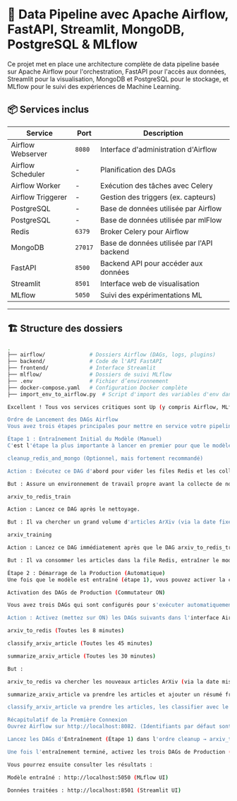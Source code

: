 # 🚀 Data Pipeline avec Apache Airflow, FastAPI, Streamlit, MongoDB, PostgreSQL & MLflow

Ce projet met en place une architecture complète de data pipeline basée sur Apache Airflow pour l'orchestration, FastAPI pour l'accès aux données, Streamlit pour la visualisation, MongoDB et PostgreSQL pour le stockage, et MLflow pour le suivi des expériences de Machine Learning.

## 📦 Services inclus

| Service               | Port    | Description |
|-----------------------|---------|-------------|
| Airflow Webserver     | `8080`  | Interface d'administration d'Airflow |
| Airflow Scheduler     | -       | Planification des DAGs |
| Airflow Worker        | -       | Exécution des tâches avec Celery |
| Airflow Triggerer     | -       | Gestion des triggers (ex. capteurs) |
| PostgreSQL            | -       | Base de données utilisée par Airflow |
| PostgreSQL            | -       | Base de données utilisée par mlFlow |
| Redis                 | `6379`  | Broker Celery pour Airflow |
| MongoDB               | `27017` | Base de données utilisée par l'API backend |
| FastAPI               | `8500`  | Backend API pour accéder aux données |
| Streamlit             | `8501`  | Interface web de visualisation |
| MLflow                | `5050`  | Suivi des expérimentations ML |

---

## 🏗️ Structure des dossiers

```bash
.
├── airflow/              # Dossiers Airflow (DAGs, logs, plugins)
├── backend/              # Code de l'API FastAPI
├── frontend/             # Interface Streamlit
├── mlflow/               # Dossiers de suivi MLflow
├── .env                  # Fichier d’environnement
├── docker-compose.yaml   # Configuration Docker complète
├── import_env_to_airflow.py  # Script d'import des variables d'env dans Airflow

Excellent ! Tous vos services critiques sont Up (y compris Airflow, MLflow, FastAPI et Streamlit), ce qui signifie que votre plateforme est entièrement fonctionnelle. L'anomalie (unhealthy) de MongoDB est mineure à ce stade.

Ordre de Lancement des DAGs Airflow
Vous avez trois étapes principales pour mettre en service votre pipeline (Entraînement, Classification, et Maintenance). L'ordre idéal pour commencer et assurer que le modèle est prêt avant d'être utilisé est le suivant :

Étape 1 : Entraînement Initial du Modèle (Manuel)
C'est l'étape la plus importante à lancer en premier pour que le modèle puisse être utilisé par la suite.

cleanup_redis_and_mongo (Optionnel, mais fortement recommandé)

Action : Exécutez ce DAG d'abord pour vider les files Redis et les collections MongoDB.

But : Assure un environnement de travail propre avant la collecte de nouvelles données.

arxiv_to_redis_train

Action : Lancez ce DAG après le nettoyage.

But : Il va chercher un grand volume d'articles ArXiv (via la date fixe 2024-01-01T00:00:00Z dans fetch_arxiv_train.py) et les pousser dans la file Redis dédiée à l'entraînement (REDIS_TRAINQ).

arxiv_training

Action : Lancez ce DAG immédiatement après que le DAG arxiv_to_redis_train a terminé sa collecte.

But : Il va consommer les articles dans la file Redis, entraîner le modèle de classification (Logistic Regression), et enregistrer le modèle, le LabelEncoder et les métriques dans MLflow.

Étape 2 : Démarrage de la Production (Automatique)
Une fois que le modèle est entraîné (étape 1), vous pouvez activer la classification et la publication.

Activation des DAGs de Production (Commutateur ON)

Vous avez trois DAGs qui sont configurés pour s'exécuter automatiquement à intervalles réguliers (schedule_interval est défini dans le code, mais ils sont en pause à la création par défaut).

Action : Activez (mettez sur ON) les DAGs suivants dans l'interface Airflow (en cliquant sur le commutateur à gauche de leur nom) :

arxiv_to_redis (Toutes les 8 minutes)

classify_arxiv_article (Toutes les 45 minutes)

summarize_arxiv_article (Toutes les 30 minutes)

But :

arxiv_to_redis va chercher les nouveaux articles ArXiv (via la date mise à jour automatiquement) et les met dans la file Redis de classification (REDIS_CLASSQ).

summarize_arxiv_article va prendre les articles et ajouter un résumé français (via l'API Mistral) dans MongoDB.

classify_arxiv_article va prendre les articles, les classifier avec le modèle MLflow, et ajouter le résultat à MongoDB.

Récapitulatif de la Première Connexion
Ouvrez Airflow sur http://localhost:8082. (Identifiants par défaut sont souvent airflow/airflow ou admin/admin).

Lancez les DAGs d'Entraînement (Étape 1) dans l'ordre cleanup → arxiv_to_redis_train → arxiv_training.

Une fois l'entraînement terminé, activez les trois DAGs de Production (Étape 2).

Vous pourrez ensuite consulter les résultats :

Modèle entraîné : http://localhost:5050 (MLflow UI)

Données traitées : http://localhost:8501 (Streamlit UI)